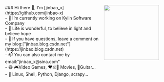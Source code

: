 <img align="right" src="https://img-blog.csdnimg.cn/20201026100921589.gif" height="180">
### Hi there 👋, I'm [jinbao_x](https://github.com/jinbao-x)<br>
- 🔭 I’m currently working on Kylin Software Company<br>
- 🌱 Life is wonderful, to believe in light and believe hope<br>
- 💬 If you have questions, leave a comment on my blog:["jinbao.blog.csdn.net"](https://jinbao.blog.csdn.net)<br>
- 📫 You can also contact me by email:"jinbao_x@sina.com"<br>
- 😄 🎮Video Games, ❤️☠️🤖 Movies, 🎸Guitar...<br>
- 📙 Linux, Shell, Python, Django, scrapy...<br>
